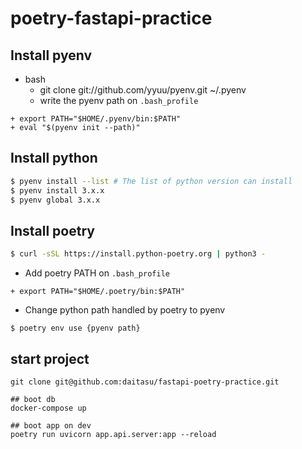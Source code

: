 # poetry-fastapi-practice

## Install pyenv
- bash
  - git clone git://github.com/yyuu/pyenv.git ~/.pyenv
  - write the pyenv path on `.bash_profile`

```.bash_profile
+ export PATH="$HOME/.pyenv/bin:$PATH"
+ eval "$(pyenv init --path)"
```

## Install python

```bash
$ pyenv install --list # The list of python version can install
$ pyenv install 3.x.x
$ pyenv global 3.x.x
```

## Install poetry

```bash
$ curl -sSL https://install.python-poetry.org | python3 -
```

- Add poetry PATH on `.bash_profile`

```
+ export PATH="$HOME/.poetry/bin:$PATH"
```

- Change python path handled by poetry to pyenv

```
$ poetry env use {pyenv path}
```

## start project

```
git clone git@github.com:daitasu/fastapi-poetry-practice.git

## boot db
docker-compose up

## boot app on dev
poetry run uvicorn app.api.server:app --reload
```
